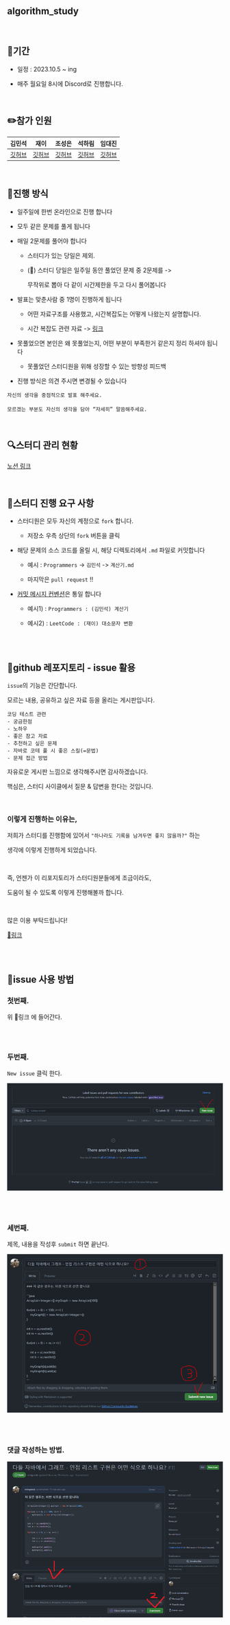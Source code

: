 ## algorithm_study

<br/>

## 🚀기간

- 일정 : 2023.10.5 ~ ing

- 매주 월요일 8시에 Discord로 진행합니다.

<br/>

## ✏️참가 인원


| 김민석 | 재이 | 조성은 | 석하림 | 임대진 |
| --- | --- | --- | --- | --- |
| [깃허브](https://github.com/mingseok) | [깃허브](https://github.com/zaysverse) | [깃허브](https://github.com/syung05?tab=overview&from=2023-10-01&to=2023-10-11) | [깃허브](https://github.com/harim-000) | [깃허브](https://github.com/limgoing) |



<br/>

## 🎯진행 방식

- 일주일에 한번 온라인으로 진행 합니다

- 모두 같은 문제를 풀게 됩니다

- 매일 2문제를 풀어야 합니다

    - 스터디가 있는 당일은 제외.

    - (🚨) 스터디 당일은 일주일 동안 풀었던 문제 중 
    2문제를 ->
    
        무작위로 뽑아 다 같이 시간제한을 두고 다시 풀어봅니다

- 발표는 맞춘사람 중 1명이 진행하게 됩니다

    - 어떤 자료구조를 사용했고, 시간복잡도는 어떻게 나왔는지 설명합니다.

    - 시간 복잡도 관련 자료 -> [링크](https://github.com/mingseok/TIL/blob/main/%EC%9E%90%EB%A3%8C%EA%B5%AC%EC%A1%B0%20&%20%EC%95%8C%EA%B3%A0%EB%A6%AC%EC%A6%98/Big_O.md)

- 못풀었으면 본인은 왜 못풀었는지, 어떤 부분이 부족한거 같은지 정리 하셔야 됩니다

    - 못풀었던 스터디원을 위해 성장할 수 있는 방향성 피드백

- 진행 방식은 의견 주시면 변경될 수 있습니다


```
자신의 생각을 중점적으로 발표 해주세요.

모르겠는 부분도 자신의 생각을 담아 “자세히” 말씀해주세요.
```


<br/>

## 🔍스터디 관리 현황


[노션 링크](https://www.notion.so/7d116773555346a79a539edce4b230f0)


<br/>


## 📮스터디 진행 요구 사항

- 스터디원은 모두 자신의 계정으로 `fork` 합니다.

    - 저장소 우측 상단의 `fork` 버튼을 클릭

- 해당 문제의 소스 코드를 올릴 시, 해당 디렉토리에서 `.md` 파일로 커밋합니다

    - 예시 : `Programmers` -> `김민석` -> `계산기.md`

    - 마지막은 `pull request` !!

- [커밋 메시지 컨벤션](https://gist.github.com/stephenparish/9941e89d80e2bc58a153)은 통일 합니다

    - 예시1) : `Programmers : (김민석) 계산기`

    - 예시2) : `LeetCode : (재이) 대소문자 변환`



<br/><br/>


## 💬github 레포지토리 - issue 활용



`issue`의 기능은 간단합니다. 

모르는 내용, 공유하고 싶은 자료 등을 올리는 게시판입니다.

```
코딩 테스트 관련
- 궁금한점
- 노하우
- 좋은 참고 자료
- 추천하고 싶은 문제
- 자바로 코테 풀 시 좋은 스킬(=문법)
- 문제 접근 방법
```
자유로운 게시판 느낌으로 생각해주시면 감사하겠습니다.


핵심은, 스터디 사이클에서 질문 & 답변을 한다는 것입니다.


<br/>

### 이렇게 진행하는 이유는,

저희가 스터디를 진행함에 있어서 `"하나라도 기록을 남겨두면 좋지 않을까?"` 하는 


생각에 이렇게 진행하게 되었습니다.
 
<br/>

즉, 언젠가 이 리포지토리가 스터디원분들에게 조금이라도, 

도움이 될 수 있도록 이렇게 진행해볼까 합니다. 

<br/>


많은 이용 부탁드립니다!

[📌링크](https://github.com/mingseok/algorithm_study/issues)


<br/><br/>

## 📝issue 사용 방법

### 첫번째.

위 📌링크 에 들어간다.

<br/><br/>

### 두번째.

`New issue` 클릭 한다.

![이미지](/Programmers/김민석/week1_string/설명1.PNG)


<br/><br/>

### 세번째.

제목, 내용을 작성후 `submit` 하면 끝난다.

![이미지](/Programmers/김민석/week1_string/설명2.PNG)


<br/><br/>

### 댓글 작성하는 방법.

![이미지](/Programmers/김민석/week1_string/설명3.PNG)


